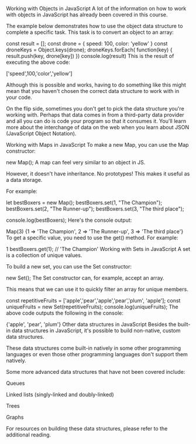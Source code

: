 Working with Objects in JavaScript
A lot of the information on how to work with objects in JavaScript has already been covered in this course.

The example below demonstrates how to use the object data structure to complete a specific task. This task is to convert an object to an array:


const result = [];
const drone = {
    speed: 100,
    color: 'yellow'
}
const droneKeys = Object.keys(drone);
droneKeys.forEach( function(key) {
    result.push(key, drone[key])
})
console.log(result)
This is the result of executing the above code:  

['speed',100,'color','yellow']

Although this is possible and works, having to do something like this might mean that you haven't chosen the correct data structure to work with in your code.

On the flip side, sometimes you don't get to pick the data structure you're working with. Perhaps that data comes in from a third-party data provider and all you can do is code your program so that it consumes it. You'll learn more about the interchange of data on the web when you learn about JSON (JavaScript Object Notation).

Working with Maps in JavaScript
To make a new Map, you can use the Map constructor:


new Map();
A map can feel very similar to an object in JS.

However, it doesn't have inheritance. No prototypes! This makes it useful as a data storage.

For example:

let bestBoxers = new Map();
bestBoxers.set(1, "The Champion");
bestBoxers.set(2, "The Runner-up");
bestBoxers.set(3, "The third place");

console.log(bestBoxers);
Here's the console output:  


Map(3) {1 => 'The Champion', 2 => 'The Runner-up', 3 => 'The third place'}
To get a specific value, you need to use the get() method. For example:  

1
bestBoxers.get(1); // 'The Champion'
Working with Sets in JavaScript
A set is a collection of unique values.

To build a new set, you can use the Set constructor:


new Set();
The Set constructor can, for example, accept an array.

This means that we can use it to quickly filter an array for unique members.


const repetitiveFruits = ['apple','pear','apple','pear','plum', 'apple'];
const uniqueFruits = new Set(repetitiveFruits);
console.log(uniqueFruits);
The above code outputs the following in the console:  

{'apple', 'pear', 'plum'}
Other data structures in JavaScript
Besides the built-in data structures in JavaScript, it's possible to build non-native, custom data structures.

These data structures come built-in natively in some other programming languages  or even those other programming languages don't support them natively.

Some more advanced data structures that have not been covered include:

Queues

Linked lists (singly-linked and doubly-linked)

Trees

Graphs

For resources on building these data structures, please refer to the additional reading.